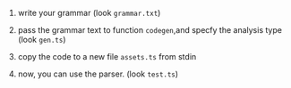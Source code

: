 1. write your grammar (look `grammar.txt`)

2. pass the grammar text to function `codegen`,and specfy the analysis type (look `gen.ts`)

3. copy the code to a new file `assets.ts` from stdin

4. now, you can use the parser. (look `test.ts`)


